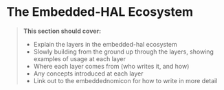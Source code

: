 # The Embedded-HAL Ecosystem

> **This section should cover:**
>
> * Explain the layers in the embedded-hal ecosystem
> * Slowly building from the ground up through the layers, showing examples of usage at each layer
> * Where each layer comes from (who writes it, and how)
> * Any concepts introduced at each layer
> * Link out to the embeddednomicon for how to write in more detail